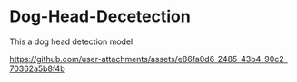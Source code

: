 # Dog-Head-Decetection
This a dog head detection model


https://github.com/user-attachments/assets/e86fa0d6-2485-43b4-90c2-70362a5b8f4b

